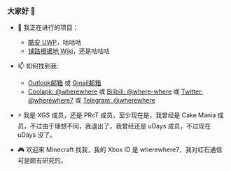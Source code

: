 ### 大家好 👋

- 🔭 我正在进行的项目：
  - [酷安 UWP](https://github.com/Tangent-90/Coolapk-UWP)，咕咕咕
  - [铺路根据地 Wiki](https://github.com/Paving-Base/Paving-Wiki)，还是咕咕咕

- 📫 如何找到我: 
  - [Outlook邮箱](mailto:qq2518766683@outlook.com) 或 [Gmail邮箱](mailto:qq25187666@gmail.com) 
  - [Coolapk: @wherewhere](https://www.coolapk.com/536381) 或 [Bilibili: @where-where](https://space.bilibili.com/266112738/) 或 [Twitter: @wherewhere7](https://twitter.com/wherewhere7) 或 [Telegram: @wherewhere](https://t.me/wherewhere)
  
- ⚡ 我是 XGS 成员，还是 PRcT 成员，至少现在是，我曾经是 Cake Mania 成员，不过由于理想不同，我退出了，我曾经还是 uDays 成员，不过现在 uDays 没了。

- 🎮 欢迎来 Minecraft 找我，我的 Xbox ID 是 wherewhere7，我对红石通信可是颇有研究的。

<!--
**wherewhere/wherewhere** is a ✨ _special_ ✨ repository because its `README.md` (this file) appears on your GitHub profile.

Here are some ideas to get you started:

- 🔭 I’m currently working on ...
- 🌱 I’m currently learning ...
- 👯 I’m looking to collaborate on ...
- 🤔 I’m looking for help with ...
- 💬 Ask me about ...
- 📫 How to reach me: ...
- 😄 Pronouns: ...
- ⚡ Fun fact: ...
-->
